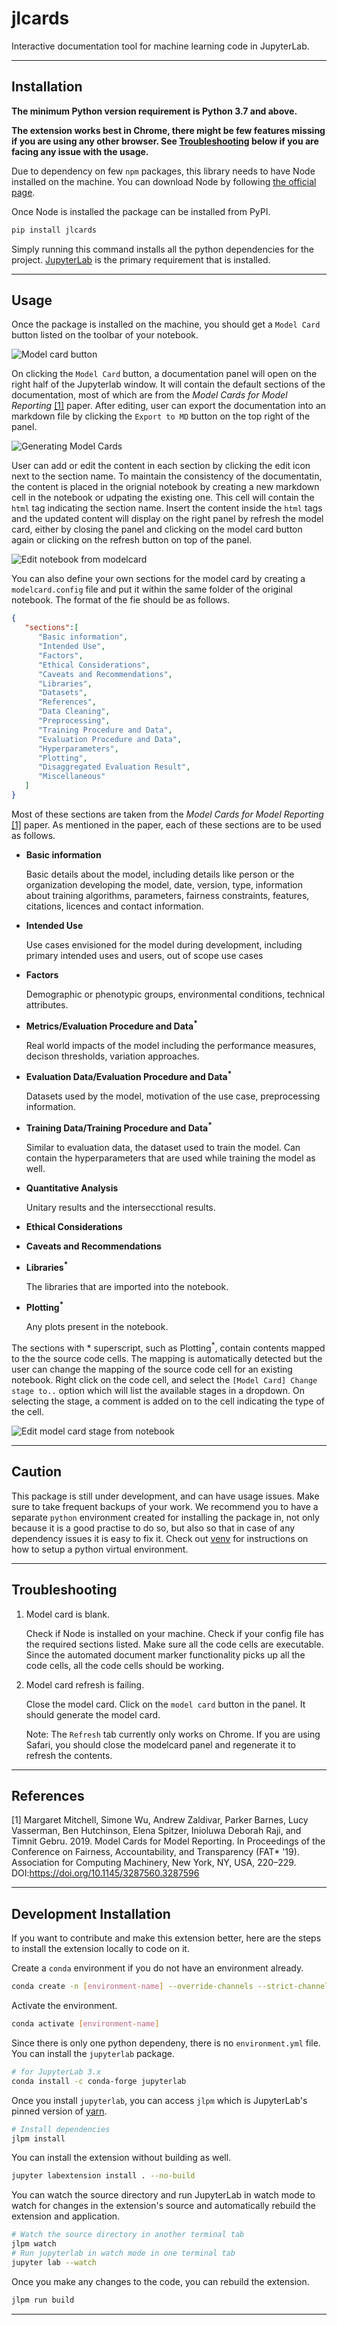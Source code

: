 # jlcards

Interactive documentation tool for machine learning code in JupyterLab.

----
## Installation

**The minimum Python version requirement is Python 3.7 and above.**

**The extension works best in Chrome, there might be few features missing if you are using any other browser. See [Troubleshooting](#troubleshooting) below if you are facing any issue with the usage.**

Due to dependency on few `npm` packages, this library needs to have Node installed on the machine.
You can download Node by following [the official page](https://nodejs.org/en/download/).

Once Node is installed the package can be installed from PyPI. 

```bash
pip install jlcards
```

Simply running this command installs all the python dependencies for the project. [JupyterLab](https://github.com/jupyterlab/jupyterlab) is the primary requirement that is installed. 

----
## Usage
Once the package is installed on the machine, you should get a `Model Card` button listed on the toolbar of your notebook.

![Model card button](https://github.com/frontman99/jlcards/blob/main/gifs/usage/modelcardtab.gif?raw=true)

On clicking the `Model Card` button, a documentation panel will open on the right half of the Jupyterlab window. It will contain the default sections of the documentation, most of which are from the  <i>Model Cards for Model Reporting</i> [[1]](#1) paper. After editing, user can export the documentation into an markdown file by clicking the `Export to MD` button on the top right of the panel.

![Generating Model Cards](https://github.com/frontman99/jlcards/blob/main/gifs/usage/opening.gif?raw=true)

User can add or edit the content in each section by clicking the edit icon next to the section name. To maintain the consistency of the documentatin, the content is placed in the orignial notebook by creating a new markdown cell in the notebook or udpating the existing one. This cell will contain the `html` tag indicating the section name. Insert the content inside the `html` tags and the updated content will display on the right panel by refresh the model card, either by closing the panel and clicking on the model card button again or clicking on the refresh button on top of the panel.

![Edit notebook from modelcard](https://github.com/frontman99/jlcards/blob/main/gifs/usage/editingfrommc.gif?raw=true)

You can also define your own sections for the model card by creating a `modelcard.config` file and put it within the same folder of the original notebook. The format of the fie should be as follows.
```json
{
   "sections":[
      "Basic information",
      "Intended Use", 
      "Factors", 
      "Ethical Considerations", 
      "Caveats and Recommendations", 
      "Libraries", 
      "Datasets", 
      "References", 
      "Data Cleaning", 
      "Preprocessing",
      "Training Procedure and Data",
      "Evaluation Procedure and Data",
      "Hyperparameters",
      "Plotting",
      "Disaggregated Evaluation Result",
      "Miscellaneous"
   ]
}
```
Most of these sections are taken from the <i>Model Cards for Model Reporting</i> [[1]](#1) paper.
As mentioned in the paper, each of these sections are to be used as follows.
 - **Basic information**
    
    Basic details about the model, including details like person or the organization developing the model, date, version, type, information about training algorithms, parameters, fairness constraints, features, citations, licences and contact information.

- **Intended Use**

    Use cases envisioned for the model during development, including primary intended uses and users, out of scope use cases

- **Factors**

    Demographic or phenotypic groups, environmental conditions, technical attributes.

- **Metrics/Evaluation Procedure and Data<sup>*</sup>**

    Real world impacts of the model including the performance measures, decison thresholds, variation approaches.

- **Evaluation Data/Evaluation Procedure and Data<sup>*</sup>**

    Datasets used by the model, motivation of the use case, preprocessing information.

- **Training Data/Training Procedure and Data<sup>*</sup>**

    Similar to evaluation data, the dataset used to train the model. Can contain the hyperparameters that are used while training the model as well.

- **Quantitative Analysis**

    Unitary results and the intersecctional results.

- **Ethical Considerations**
- **Caveats and Recommendations**
- **Libraries<sup>*</sup>**

    The libraries that are imported into the notebook.

- **Plotting<sup>*</sup>**

    Any plots present in the notebook.

The sections with * superscript, such as Plotting<sup>*</sup>, contain contents mapped to the the source code cells. The mapping is automatically detected but the user can change the mapping of the source code cell for an existing notebook. Right click on the code cell, and select the `[Model Card] Change stage to..` option which will list the available stages in a dropdown. On selecting the stage, a comment is added on to the cell indicating the type of the cell.

![Edit model card stage from notebook](https://github.com/frontman99/jlcards/blob/main/gifs/usage/nbtomc.gif?raw=true)

----
## Caution

This package is still under development, and can have usage issues. Make sure to take frequent backups of your work. We recommend you to have a separate `python` environment created for installing the package in, not only because it is a good practise to do so, but also so that in case of any dependency issues it is easy to fix it. Check out [venv](https://docs.python.org/3/library/venv.html) for instructions on how to setup a python virtual environment.

----
## Troubleshooting
1) Model card is blank.
 
    Check if Node is installed on your machine.
    Check if your config file has the required sections listed.
    Make sure all the code cells are executable. Since the automated document marker functionality picks up all the code cells, all the code cells should be working.

2) Model card refresh is failing.

    Close the model card. Click on the `model card` button in the panel. It should generate the model card. 
    
    Note: The `Refresh` tab currently only works on Chrome. If you are using Safari, you should close the modelcard panel and regenerate it to refresh the contents.

----
## References
<a id="1">[1]</a> 
Margaret Mitchell, Simone Wu, Andrew Zaldivar, Parker Barnes, Lucy Vasserman, Ben Hutchinson, Elena Spitzer, Inioluwa Deborah Raji, and Timnit Gebru. 2019. Model Cards for Model Reporting. In Proceedings of the Conference on Fairness, Accountability, and Transparency (FAT* '19). Association for Computing Machinery, New York, NY, USA, 220–229. DOI:https://doi.org/10.1145/3287560.3287596

----
## Development Installation
If you want to contribute and make this extension better, here are the steps to install the extension locally to code on it.

Create a `conda` environment if you do not have an environment already.
```bash
conda create -n [environment-name] --override-channels --strict-channel-priority -c conda-forge -c anaconda jupyterlab cookiecutter nodejs git
```
Activate the environment.
```bash
conda activate [environment-name]
```

Since there is only one python dependeny, there is no `environment.yml` file. You can install the `jupyterlab` package.
```bash
# for JupyterLab 3.x 
conda install -c conda-forge jupyterlab
```

Once you install `jupyterlab`, you can access `jlpm` which is JupyterLab's pinned version of [yarn](https://yarnpkg.com/).
```bash
# Install dependencies
jlpm install
```

You can install the extension without building as well.
```bash
jupyter labextension install . --no-build
```

You can watch the source directory and run JupyterLab in watch mode to watch for changes in the extension's source and automatically rebuild the extension and application.

```bash
# Watch the source directory in another terminal tab
jlpm watch
# Run jupyterlab in watch mode in one terminal tab
jupyter lab --watch
```

Once you make any changes to the code, you can rebuild the extension.
```bash
jlpm run build
```
----